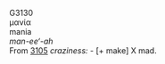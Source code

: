 <body>
  <p>G3130<br>  μανία  <br> mania  <br><i>man-ee‘-ah </i><br>From <a href="g3105.htm">3105</a>  <i>craziness:</i> - [+ make] X mad.<br></p>
 </body>